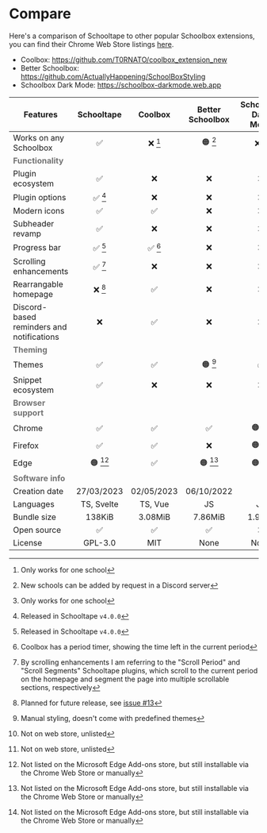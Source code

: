 # Compare

Here's a comparison of Schooltape to other popular Schoolbox extensions, you can find their Chrome Web Store listings [here](https://chromewebstore.google.com/search/schoolbox).

- Coolbox: <https://github.com/T0RNATO/coolbox_extension_new>
- Better Schoolbox: <https://github.com/ActuallyHappening/SchoolBoxStyling>
- Schoolbox Dark Mode: <https://schoolbox-darkmode.web.app>

| Features                                              | Schooltape |  Coolbox   | Better Schoolbox | Schoolbox Dark Mode |
| ----------------------------------------------------- | :--------: | :--------: | :--------------: | :-----------------: |
| Works on any Schoolbox                                |     ✅     |  ❌ [^d]   |     🟠 [^c]      |       ❌ [^d]       |
| <strong style="opacity: 60%">Functionality</strong>   |            |            |                  |                     |
| Plugin ecosystem                                      |     ✅     |     ❌     |        ❌        |         ❌          |
| Plugin options                                        |  ✅ [^g]   |     ❌     |        ❌        |         ❌          |
| Modern icons                                          |     ✅     |     ✅     |        ❌        |         ❌          |
| Subheader revamp                                      |     ✅     |     ❌     |        ❌        |         ❌          |
| Progress bar                                          |  ✅ [^g]   |  ✅ [^h]   |        ❌        |         ❌          |
| Scrolling enhancements                                |  ✅ [^i]   |     ❌     |        ❌        |         ❌          |
| Rearrangable homepage                                 |  ❌ [^a]   |     ✅     |        ❌        |         ❌          |
| Discord-based reminders and notifications             |     ❌     |     ✅     |        ❌        |         ❌          |
| <strong style="opacity: 60%">Theming</strong>         |            |            |                  |                     |
| Themes                                                |     ✅     |     ✅     |     🟠 [^f]      |         ✅          |
| Snippet ecosystem                                     |     ✅     |     ❌     |        ❌        |         ❌          |
| <strong style="opacity: 60%">Browser support</strong> |            |            |                  |                     |
| Chrome                                                |     ✅     |     ✅     |        ✅        |       🟠 [^e]       |
| Firefox                                               |     ✅     |     ✅     |        ❌        |       🟠 [^e]       |
| Edge                                                  |  🟠 [^b]   |     ✅     |     🟠 [^b]      |       🟠 [^b]       |
| <strong style="opacity: 60%">Software info</strong>   |            |            |                  |                     |
| Creation date                                         | 27/03/2023 | 02/05/2023 |    06/10/2022    |          -          |
| Languages                                             | TS, Svelte |  TS, Vue   |        JS        |         JS          |
| Bundle size                                           |   138KiB   |  3.08MiB   |     7.86MiB      |       1.9MiB        |
| Open source                                           |     ✅     |     ✅     |        ✅        |         ❌          |
| License                                               |  GPL-3.0   |    MIT     |       None       |        None         |

[^a]: Planned for future release, see [issue #13](https://github.com/schooltape/schooltape/issues/13)

[^b]: Not listed on the Microsoft Edge Add-ons store, but still installable via the Chrome Web Store or manually

[^c]: New schools can be added by request in a Discord server

[^d]: Only works for one school

[^e]: Not on web store, unlisted

[^f]: Manual styling, doesn't come with predefined themes

[^g]: Released in Schooltape `v4.0.0`

[^h]: Coolbox has a period timer, showing the time left in the current period

[^i]: By scrolling enhancements I am referring to the "Scroll Period" and "Scroll Segments" Schooltape plugins, which scroll to the current period on the homepage and segment the page into multiple scrollable sections, respectively
